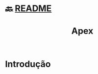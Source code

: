 # :back: [README](../../../README.md#programming-languages)

<h1 align="center">
    Apex
</h1> 

<br>

# Introdução